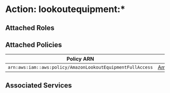 # Action: lookoutequipment:*

## Attached Roles

## Attached Policies

| Policy ARN | Policy Name |
|------------|-------------|
| `arn:aws:iam::aws:policy/AmazonLookoutEquipmentFullAccess` | [AmazonLookoutEquipmentFullAccess](../policies.md#amazonlookoutequipmentfullaccess) |

## Associated Services

